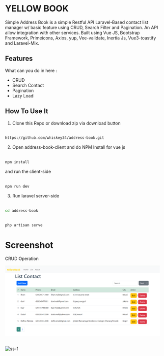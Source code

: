 # YELLOW BOOK 

Simple Address Book is a simple Restful API Laravel-Based contact list manager w/ basic feature using CRUD, Search Filter and Pagination. An API allow integration with other services. Built using Vue JS, Bootstrap Framework, Primeicons, Axios, yup, Vee-validate, Inertia Js, Vue3-toastify and Laravel-Mix.

## Features

What can you do in here :

<ul>
    <li>CRUD</li>
    <li>Search Contact</li>
    <li>Pagination</li>
    <li>Lazy Load</li>
</ul>

## How To Use It 

1. Clone this Repo or download zip via download button

```sh

https://github.com/whiskey34/address-book.git

```

2. Open address-book-client and do NPM Install for vue js

```sh

npm install

```

and run the client-side

```sh

npm run dev

```

3. Run laravel server-side

```sh

cd address-book

```

```sh

php artisan serve

```

# Screenshot 

CRUD Operation

![ss-1](./assets/ui-yellowbook-home.png)

##

![ss-1](https://drive.google.com/file/d/1UMrjdt81zWiUo8gc2PuHtstLvONADLdS/view?usp=sharing)
